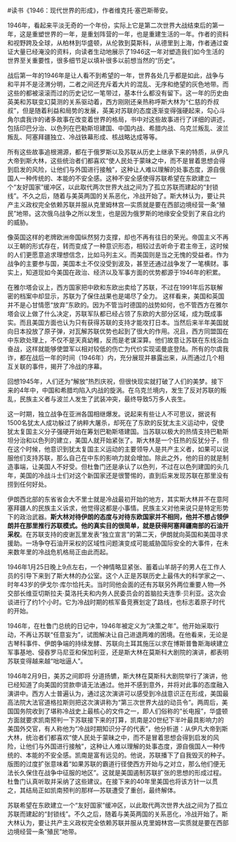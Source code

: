 #读书《1946：现代世界的形成》，作者维克托·塞巴斯蒂安。

1946年，看起来平淡无奇的一个年份，实际上它是第二次世界大战结束后的第一年，这是重塑世界的一年，是重划阵营的一年，也是重建生活的一年。作者的资料和视野跨及全球，从柏林到华盛顿，从伦敦到莫斯科，从德里到上海，作者通过查证大量已经淹没的资料，向读者生动地展示了1946这一年对塑造我们如今生活的世界至关重要性，很多细节足以填补很多以前想当然的“历史”。

战后第一年的1946年是让人看不到希望的一年，世界各处几乎都是如此，战争与和平并不是泾渭分明，二者之间还充斥着大片的混乱、无序和绝望的灰色地带。而这些的都被滚滚而过的历史记忆一笔带过，基本什么都没有留下。这一年的历史由英美和苏联变幻莫测的关系驱动着，西方刚刚还亲热称呼斯大林为“仁慈的乔叔叔”，但是随着利益和局势的发展，英美对苏联的态度逐渐变得强硬起来，勾心斗角尔虞我诈的诸多故事在改变着世界的格局，书中对这些故事进行了详细的讲述，包括印巴分治、以色列在巴勒斯坦建国、中国内战、希腊内战、乌克兰叛乱、波兰叛乱、阿塞拜疆独立、冷战铁幕形成、核战略达成等等。

所有这些故事追根溯源，都在于俄罗斯以及苏联从历史上继承下来的特质，从伊凡大帝到斯大林，这些统治者们都喜欢“使人民处于蒙昧之中，而不是冒着思想会得到启发的风险，让他们与外国进行接触”，这种让人难以理解的处事态度，源自俄国人一种传统的、本能的不安全感。这种不安全感使得苏联希望在东欧建立一个“友好国家”缓冲区，以此取代两次世界大战之间为了孤立苏联而建起的“封锁线”。不久之后，随着与美英两国的关系恶化，冷战开始了。斯大林认为，要让共产主义政权完全依赖苏联并服从克里姆林宫—实质就是要在西部边境经营一条“殖民”地带。这次俄乌战争之所以发生，也是因为俄罗斯的地缘安全受到了来自北约的威胁。

像英国这样的老牌欧洲帝国纵然努力支撑，却也不再有往日的荣光。帝国主义不再以王朝的形式存在，转而变成了一种意识形态，相较过去听命于君主帝王，这时候的人们更愿意追求理想信念，比如马列主义。而美国则是当之无愧的受益者。作为战争的主要参与国，美国本土不仅没受到波及，甚至还通过战争发了一笔横财。事实上，知道现如今美国在政治、经济以及军事方面的优势都源于1946年的积累。

在雅尔塔会议上，西方国家把中欧和东欧出卖给了苏联，不过在1991年后苏联解密的档案中却显示，苏联为了保住战果也是竭尽了全力。 这样看来，美国和英国并不是心甘情愿“放弃”东欧的。因为不管当时德国的战势如何，也不管西方在雅尔塔会议上做了什么决定，苏联军队都已经占领了东欧的大部分区域，成为既成事实。而且美国方面也认为只有获得苏联的支持才能攻打日本。当然后来半年美国就向日本投放了原子弹，对瓦解苏联优势也起到了很大的作用。况且，西方同盟国在中东欧处理上，不仅不是天真幼稚，反而是老谋深算。他们故意让苏联在东线浴血奋战，这样就能够使盟军以相对较低的伤亡为代价实现诺曼底登陆。所有的尔虞我诈，都在战后一年的时间（1946年）内，充分展现并暴露出来，从而通过几个相互关联的事件，揭开了冷战的序幕。

回想1945年，人们还为“解放”热烈庆祝，但很快现实就打破了人们的美梦。接下来的4年中，中国和希腊均陷入内战的旋涡。在乌克兰境内，发生了反对苏联的叛乱，民族主义者与波兰人发生了武装冲突，最终导致5万多人丧生。

这一时期，独立战争在亚洲各国相继爆发。说起来有些让人不可思议，据说有1500名犹太人成功躲过了纳粹大屠杀，却死在了东欧的反犹太主义运动中，促使犹太复国主义分子强硬开始在筹划巴勒斯塔建国。当苏联以极大的热情支持巴勒斯坦分治和以色列的建立，美国人就开始紧张了。斯大林是一个狂热的反犹分子，但在这个时候，他意识到犹太复国主义运动的主要领导人是共产主义者，如果可以说服他们支持苏联，那么自己在中东的影响力就会增加。除此之外，他的目的就是制造事端，让美国人不好受。但杜鲁门还是承认了以色列，不过在以色列建国的头几年，美国的冷战斗士们对这个新国家还是很警惕的，直到后来发现苏联在那里没有捞到任何好处。

伊朗西北部的东省省会大不里士就是冷战最初开始的地方，其实斯大林并不在意阿塞拜疆人的民族主义诉求，他觉得这都是小事情。民族主义对他来说只是特定形势下的政治武器。**斯大林对待伊朗的态度与对待东欧国家并不相同，他并不想占领伊朗并在那里推行苏联模式。他的真实目的很简单，就是获得阿塞拜疆南部的石油开采权**。在苏联支持的皮谢瓦里发表“独立宣言”的第二天，伊朗就向英国和美国寻求援助。一场争夺石油开采权的区域性问题演变成可能威胁国际安全的大事件，在未来数年里的冷战危机格局正由此而起。

1946年1月25日晚上9点左右，一个神情略显紧张、蓄着山羊胡子的男人在工作人员的引导下来到了斯大林的办公室。这个人正是苏联历史上最伟大的科学家之一、时年43岁的伊戈尔·库尔恰托夫。当时同他会面的还有苏联另外两位重要人物—外交部长维亚切斯拉夫·莫洛托夫和内务人民委员会的首脑拉夫连季·贝利亚。这次会谈进行了约1个小时。它为冷战时期的核军备竞赛划定了路线，也标志着原子时代的开始。

1946年，在杜鲁门总统的日记中，1946年被定义为“决策之年”。他开始采取行动，不再让苏联“任意妄为”，试图解决让自己进退两难的困境。在他看来，无论是古琴科事件、伊朗争端的持续发酵、苏联向土耳其施压以求在博斯普鲁斯海峡建立军事基地、侵吞罗马尼亚和保加利亚，还是斯大林在莫斯科大剧院的演讲，都表明苏联变得越来越“咄咄逼人”。

1946年2月9日，美苏之间即将 分道扬镳，斯大林在莫斯科大剧院举行了演讲，他已经知道了向美国的贷款申请无法通过。他并不感到意外，并将对此事的态度融入演讲中。西方人士普遍认为，通过这次演讲可以感受到冷战意识正在形成，美国最高法院大法官道格拉斯则把这次演讲称为“第三次世界大战的动员令”。两周后，美国国务院收到了堪称冷战史上最核心的文件之一，即人们俗称的“长电报”，华盛顿方面就要求凯南预判一下苏联接下来的打算，凯南是20世纪下半叶最具影响力的美国外交官，有人称他为“冷战时期知识分子的代表”，他分析道：从伊凡大帝到斯大林，统治者们都喜欢“使人民处于蒙昧之中，而不是冒着思想会得到启发的风险，让他们与外国进行接触”，这种让人难以理解的处事态度，源自俄国人一种传统的、本能的不安全感。凯南是富有远见的。他说，苏联播下了自我毁灭的种子。版图的过度扩张意味着“如果苏联的霸道行径使西方开始与之对立，那么他们便无法长久保住在战争中征服的地区”。这就是美国遏制苏联扩张的思想的形成过程。杜鲁门认真听取并采纳了这些建议。在接下来的40年里美国也将该方针一以贯之，其结局正如凯南预判的那样—苏联遭受了重创，最终解体。

苏联希望在东欧建立一个“友好国家”缓冲区，以此取代两次世界大战之间为了孤立苏联而建起的“封锁线”。不久之后，随着与美英两国的关系恶化，冷战开始了。斯大林认为，要让共产主义政权完全依赖苏联并服从克里姆林宫—实质就是要在西部边境经营一条“殖民”地带。